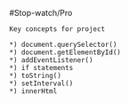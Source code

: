 #Stop-watch/Pro

    Key concepts for project

    *) document.querySelector()
    *) document.getElementById()
    *) addEventListener()
    *) if statements
    *) toString()
    *) setInterval()
    *) innerHtml




